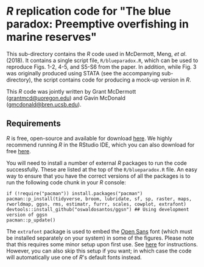# *R* replication code for "The blue paradox: Preemptive overfishing in marine reserves"

This sub-directory contains the *R* code used in McDermott, Meng, *et al*. (2018). It contains a single script file, `R/blueparadox.R`, which can be used to reproduce Figs. 1-2, 4-5, and S5-S6 from the paper. In addition, while Fig. 3 was originally produced using STATA (see the accompanying sub-directory), the script contains code for producing a mock-up version in *R*.

This *R* code was jointly written by Grant McDermott (grantmcd@uoregon.edu) and Gavin McDonald (gmcdonald@bren.ucsb.edu).

## Requirements

*R* is free, open-source and available for download [here](https://www.r-project.org/). We highly recommend running *R* in the RStudio IDE, which you can also download for free [here](https://www.rstudio.com/products/rstudio/download/).

You will need to install a number of external *R* packages to run the code successfully. These are listed at the top of the `R/blueparadox.R` file. An easy way to ensure that you have the correct versions of all the packages is to run the following code chunk in your *R* console:

```
if (!require("pacman")) install.packages("pacman")
pacman::p_install(tidyverse, broom, lubridate, sf, sp, raster, maps, rworldmap, ggsn, rms, estimatr, furrr, scales, cowplot, extrafont)
devtools::install_github("oswaldosantos/ggsn") ## Using development version of ggsn
pacman::p_update()
```

The `extrafont` package is used to embed the [Open Sans](https://fonts.google.com/specimen/Open+Sans) font (which must be installed separately on your system) in some of the figures. Please note that this requires some minor setup upon first use. See [here](https://github.com/wch/extrafont/blob/master/README.md) for instructions. However, you can also skip this setup if you want; in which case the code will automatically use one of *R*'s default fonts instead. 